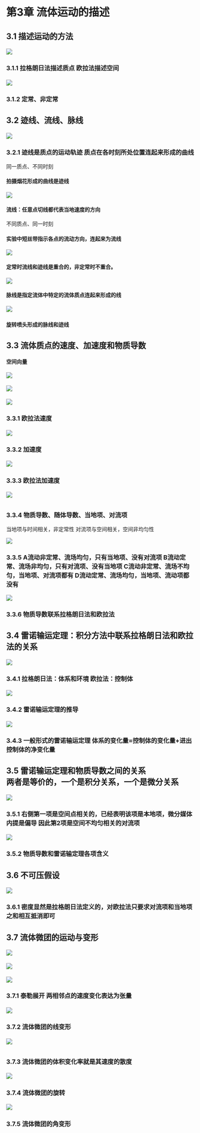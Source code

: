 第3章 流体运动的描述[](marginnoteapp://note/4971F31A-6DF9-4B27-B8AC-6DC276816F99)
========================================================================

3.1 描述运动的方法
-----------

#### ![](https://raw.githubusercontent.com/914191848/notion-import/main/img/image002.png)
[](marginnoteapp://note/15971270-C88E-4143-9943-9E0397F80A06)

### 3.1.1 拉格朗日法描述质点  欧拉法描述空间

#### ![](https://raw.githubusercontent.com/914191848/notion-import/main/img/image004.png)
[](marginnoteapp://note/B889E19C-0B6C-4CFE-9F1B-439DB9D6189B)

### 3.1.2 定常、非定常[](marginnoteapp://note/9BAF3EEB-4BA4-48D7-BDB4-2CF543FEC315)

3.2 迹线、流线、脉线
------------

#### ![](https://raw.githubusercontent.com/914191848/notion-import/main/img/image006.png)
[](marginnoteapp://note/7BAB5190-D903-4140-9E8C-75CC68CC9187)

### 3.2.1 迹线是质点的运动轨迹  质点在各时刻所处位置连起来形成的曲线  
同一质点、不同时刻

#### 拍摄烟花形成的曲线是迹线[](marginnoteapp://note/3EA012DC-11E6-485F-876B-32FA43C3E694)

#### ![](https://raw.githubusercontent.com/914191848/notion-import/main/img/image008.png)
[](marginnoteapp://note/7E159BBB-43AC-4226-BF16-009DB17220E2)

#### 流线：任意点切线都代表当地速度的方向  
不同质点、同一时刻

#### 实验中短丝带指示各点的流动方向，连起来为流线[](marginnoteapp://note/2D189A50-7723-4C16-8B51-33539E24D0D8)

#### ![](https://raw.githubusercontent.com/914191848/notion-import/main/img/image010.png)
[](marginnoteapp://note/D95F6F3F-9B8F-4C44-ADB8-6C9BC0BA2A41)

#### 定常时流线和迹线是重合的，非定常时不重合。

#### ![](https://raw.githubusercontent.com/914191848/notion-import/main/img/image012.png)
[](marginnoteapp://note/E58E8D46-1F7B-41C4-995C-4EF3F63A2BB0)

#### 脉线是指定流体中特定的流体质点连起来形成的线

##### ![](https://raw.githubusercontent.com/914191848/notion-import/main/img/image014.png)
[](marginnoteapp://note/5EC77A22-1302-4B69-9843-45C9D33ACC68)

#### 旋转喷头形成的脉线和迹线[](marginnoteapp://note/C7B3F270-777B-4C03-A3B0-1B4647D53AE2)

3.3 流体质点的速度、加速度和物质导数
--------------------

#### 空间向量[](marginnoteapp://note/DCD47330-A8FC-46F1-B919-3C0F9A0B1988)


![](https://raw.githubusercontent.com/914191848/notion-import/main/img/image016.png)

#### ![](https://raw.githubusercontent.com/914191848/notion-import/main/img/image018.png)
[](marginnoteapp://note/8DBC7498-54E2-45B3-BA26-77207C981F68)

##### ![](https://raw.githubusercontent.com/914191848/notion-import/main/img/image020.png)
[](marginnoteapp://note/AFAE4FA5-5E5A-49D6-9D37-CA50315BCAEE)

### 3.3.1 欧拉法速度

#### ![](https://raw.githubusercontent.com/914191848/notion-import/main/img/image022.png)
[](marginnoteapp://note/A383B38D-A44F-47FD-9B76-F845B0560BF5)

### 3.3.2 加速度

##### ![](https://raw.githubusercontent.com/914191848/notion-import/main/img/image024.png)
[](marginnoteapp://note/7263640A-411C-4638-BADD-8A953FF1E3FE)

### 3.3.3 欧拉法加速度

###### ![](https://raw.githubusercontent.com/914191848/notion-import/main/img/image026.png)
[](marginnoteapp://note/DAF7C510-C527-4200-93F3-D6A18D3F9D74)

### 3.3.4 物质导数、随体导数、当地项、对流项  
当地项与时间相关，非定常性  对流项与空间相关，空间非均匀性

![](https://raw.githubusercontent.com/914191848/notion-import/main/img/image028.png)
[](marginnoteapp://note/98E14656-FEBB-4693-B4A0-4D9EE69C4D9A)

### 3.3.5 A流动非定常、流场均匀，只有当地项、没有对流项 B流动定常、流场非均匀，只有对流项、没有当地项 C流动非定常、流场不均匀，当地项、对流项都有 D流动定常、流场均匀，当地项、流动项都没有

![](https://raw.githubusercontent.com/914191848/notion-import/main/img/image030.png)
[](marginnoteapp://note/EC5A5908-78D5-4362-8911-9DF4AB5516D4)

### 3.3.6 物质导数联系拉格朗日法和欧拉法

3.4 雷诺输运定理：积分方法中联系拉格朗日法和欧拉法的关系
------------------------------

#### ![](https://raw.githubusercontent.com/914191848/notion-import/main/img/image032.png)
[](marginnoteapp://note/0BDDFD0E-D8A5-4C39-8BF9-7C61AB48EB6A)

### 3.4.1 拉格朗日法：体系和环境  欧拉法：控制体

#### ![](https://raw.githubusercontent.com/914191848/notion-import/main/img/image034.png)
[](marginnoteapp://note/E7A4B931-8D1D-4A1D-ACAE-51088D71BA72)

### 3.4.2 雷诺输运定理的推导

#### ![](https://raw.githubusercontent.com/914191848/notion-import/main/img/image036.png)
[](marginnoteapp://note/1BEADF90-9DDC-4B81-A1A8-4512275A2648)

### 3.4.3 一般形式的雷诺输运定理  体系的变化量=控制体的变化量+进出控制体的净变化量[](marginnoteapp://note/6F25BCD0-3242-499F-95C4-64FCA0BC630F)

3.5 雷诺输运定理和物质导数之间的关系  
两者是等价的，一个是积分关系，一个是微分关系
---------------------------------------------

#### ![](https://raw.githubusercontent.com/914191848/notion-import/main/img/image038.png)
[](marginnoteapp://note/5E2EA18A-A5A3-447B-BFE7-863741B5D4E4)

### 3.5.1 右侧第一项是空间点相关的，已经表明该项是本地项，微分媒体内提是偏导 因此第2项是空间不均匀相关的对流项

##### ![](https://raw.githubusercontent.com/914191848/notion-import/main/img/image040.png)
[](marginnoteapp://note/1DDF1506-276E-4C5D-B153-AB7858C8AE7E)

### 3.5.2 物质导数和雷诺输定理各项含义

3.6 不可压假设
---------

#### ![](https://raw.githubusercontent.com/914191848/notion-import/main/img/image042.png)
[](marginnoteapp://note/D28D3ED6-5597-47BC-8B76-C577A62280AE)

### 3.6.1 密度显然是拉格朗日法定义的，对欧拉法只要求对流项和当地项之和相互抵消即可[](marginnoteapp://note/6A724B72-38A9-48E1-9830-C1265C1DE769)

3.7 流体微团的运动与变形
--------------

#### ![](https://raw.githubusercontent.com/914191848/notion-import/main/img/image044.png)
[](marginnoteapp://note/A9C928A1-5A03-49A2-AF31-DF907FE8D9C0)

#### ![](https://raw.githubusercontent.com/914191848/notion-import/main/img/image046.png)
[](marginnoteapp://note/6241A287-FAE3-4BA6-9B7D-A31889FFE2E0)

#### ![](https://raw.githubusercontent.com/914191848/notion-import/main/img/image048.png)
[](marginnoteapp://note/2E47E80C-66E7-421F-9AAE-29E55C0E9890)

### 3.7.1 泰勒展开  两相邻点的速度变化表达为张量

##### ![](https://raw.githubusercontent.com/914191848/notion-import/main/img/image050.png)
[](marginnoteapp://note/CAF1D94E-14BC-4E0D-A3B2-179D44EEAC83)

### 3.7.2 流体微团的线变形

###### ![](https://raw.githubusercontent.com/914191848/notion-import/main/img/image052.png)
[](marginnoteapp://note/EA23A5BD-FFDD-4BC7-A74C-1CAB15FBCD54)

### 3.7.3 流体微团的体积变化率就是其速度的散度

##### ![](https://raw.githubusercontent.com/914191848/notion-import/main/img/image054.png)
[](marginnoteapp://note/4ADE3024-7508-4201-8979-D115F0425F7B)

### 3.7.4 流体微团的旋转

##### ![](https://raw.githubusercontent.com/914191848/notion-import/main/img/image056.png)
[](marginnoteapp://note/D1B13787-51E9-4CA0-96D1-58DDDC4A66B4)

### 3.7.5 流体微团的角变形
